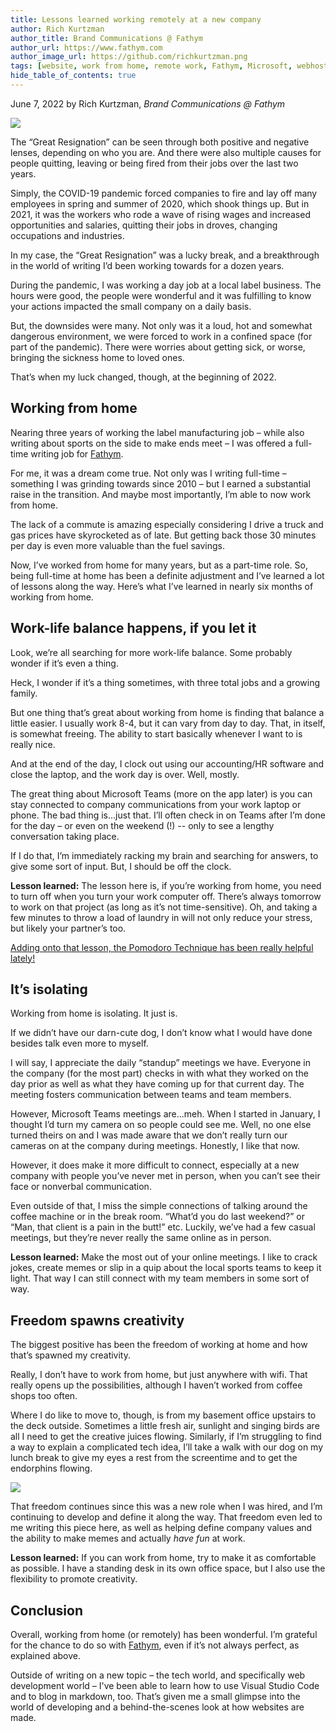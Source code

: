 ```yaml
---
title: Lessons learned working remotely at a new company
author: Rich Kurtzman
author_title: Brand Communications @ Fathym
author_url: https://www.fathym.com
author_image_url: https://github.com/richkurtzman.png
tags: [website, work from home, remote work, Fathym, Microsoft, webhost]
hide_table_of_contents: true
---
```


June 7, 2022 by Rich Kurtzman, _Brand Communications @ Fathym_

![](https://www.fathym.com/img/work-from-home2.jpg) 

The “Great Resignation” can be seen through both positive and negative lenses, depending on who you are. And there were also multiple causes for people quitting, leaving or being fired from their jobs over the last two years.  

Simply, the COVID-19 pandemic forced companies to fire and lay off many employees in spring and summer of 2020, which shook things up. But in 2021, it was the workers who rode a wave of rising wages and increased opportunities and salaries, quitting their jobs in droves, changing occupations and industries.  

In my case, the “Great Resignation” was a lucky break, and a breakthrough in the world of writing I’d been working towards for a dozen years.  

During the pandemic, I was working a day job at a local label business. The hours were good, the people were wonderful and it was fulfilling to know your actions impacted the small company on a daily basis.  

But, the downsides were many. Not only was it a loud, hot and somewhat dangerous environment, we were forced to work in a confined space (for part of the pandemic). There were worries about getting sick, or worse, bringing the sickness home to loved ones.  

That’s when my luck changed, though, at the beginning of 2022.  

## Working from home 

Nearing three years of working the label manufacturing job – while also writing about sports on the side to make ends meet – I was offered a full-time writing job for [Fathym](https://www.fathym.com).  

For me, it was a dream come true. Not only was I writing full-time – something I was grinding towards since 2010 – but I earned a substantial raise in the transition. And maybe most importantly, I’m able to now work from home.  

The lack of a commute is amazing especially considering I drive a truck and gas prices have skyrocketed as of late. But getting back those 30 minutes per day is even more valuable than the fuel savings.  

Now, I’ve worked from home for many years, but as a part-time role. So, being full-time at home has been a definite adjustment and I’ve learned a lot of lessons along the way. Here’s what I’ve learned in nearly six months of working from home. 

## Work-life balance happens, if you let it 

Look, we’re all searching for more work-life balance. Some probably wonder if it’s even a thing.  

Heck, I wonder if it’s a thing sometimes, with three total jobs and a growing family.  

But one thing that’s great about working from home is finding that balance a little easier. I usually work 8-4, but it can vary from day to day. That, in itself, is somewhat freeing. The ability to start basically whenever I want to is really nice.  

And at the end of the day, I clock out using our accounting/HR software and close the laptop, and the work day is over. Well, mostly.  

The great thing about Microsoft Teams (more on the app later) is you can stay connected to company communications from your work laptop or phone. The bad thing is...just that. I’ll often check in on Teams after I’m done for the day – or even on the weekend (!) -- only to see a lengthy conversation taking place.  

If I do that, I’m immediately racking my brain and searching for answers, to give some sort of input. But, I should be off the clock.  

**Lesson learned:** The lesson here is, if you’re working from home, you need to turn off when you turn your work computer off. There’s always tomorrow to work on that project (as long as it’s not time-sensitive). Oh, and taking a few minutes to throw a load of laundry in will not only reduce your stress, but likely your partner’s too. 

[Adding onto that lesson, the Pomodoro Technique has been really helpful lately!](https://www.fathym.com/blog/articles/2022/july/2022-07-19-pomodoro-technique)

## It’s isolating 

Working from home is isolating. It just is. 

If we didn’t have our darn-cute dog, I don’t know what I would have done besides talk even more to myself.  

I will say, I appreciate the daily “standup” meetings we have. Everyone in the company (for the most part) checks in with what they worked on the day prior as well as what they have coming up for that current day. The meeting fosters communication between teams and team members.  

However, Microsoft Teams meetings are...meh. When I started in January, I thought I’d turn my camera on so people could see me. Well, no one else turned theirs on and I was made aware that we don’t really turn our cameras on at the company during meetings. Honestly, I like that now.  

However, it does make it more difficult to connect, especially at a new company with people you’ve never met in person, when you can’t see their face or nonverbal communication.  

Even outside of that, I miss the simple connections of talking around the coffee machine or in the break room. “What’d you do last weekend?” or “Man, that client is a pain in the butt!” etc. Luckily, we’ve had a few casual meetings, but they’re never really the same online as in person. 

**Lesson learned:** Make the most out of your online meetings. I like to crack jokes, create memes or slip in a quip about the local sports teams to keep it light. That way I can still connect with my team members in some sort of way. 

## Freedom spawns creativity 

The biggest positive has been the freedom of working at home and how that’s spawned my creativity.  

Really, I don’t have to work from home, but just anywhere with wifi. That really opens up the possibilities, although I haven’t worked from coffee shops too often.  

Where I do like to move to, though, is from my basement office upstairs to the deck outside. Sometimes a little fresh air, sunlight and singing birds are all I need to get the creative juices flowing. Similarly, if I’m struggling to find a way to explain a complicated tech idea, I’ll take a walk with our dog on my lunch break to give my eyes a rest from the screentime and to get the endorphins flowing. 

![](https://www.fathym.com/img/work-from-home1.jpg)

That freedom continues since this was a new role when I was hired, and I’m continuing to develop and define it along the way. That freedom even led to me writing this piece here, as well as helping define company values and the ability to make memes and actually *have fun* at work.  

**Lesson learned:** If you can work from home, try to make it as comfortable as possible. I have a standing desk in its own office space, but I also use the flexibility to promote creativity.  

## Conclusion 

Overall, working from home (or remotely) has been wonderful. I’m grateful for the chance to do so with [Fathym](https://www.fathym.com/dashboard), even if it’s not always perfect, as explained above.  

Outside of writing on a new topic – the tech world, and specifically web development world – I've been able to learn how to use Visual Studio Code and to blog in markdown, too. That’s given me a small glimpse into the world of developing and a behind-the-scenes look at how websites are made.  
